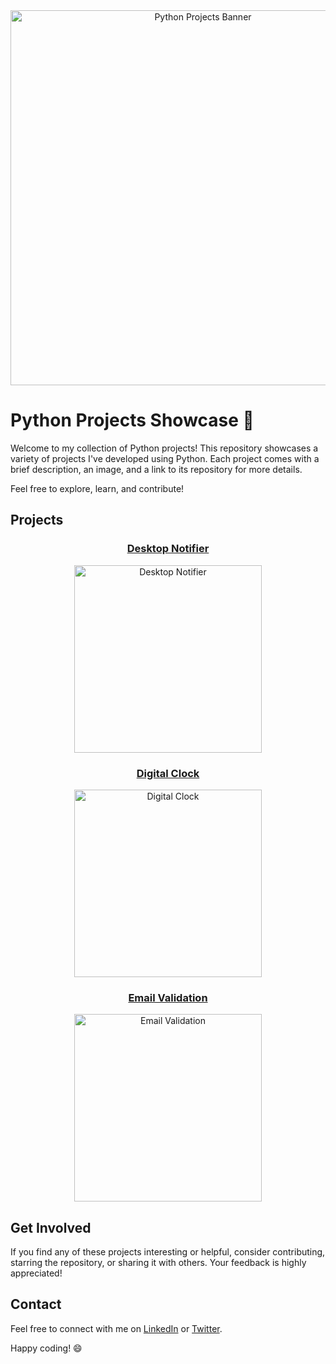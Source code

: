 <div align="center">
    <img src="images/banner.png" alt="Python Projects Banner" width="600"/>
</div>

# Python Projects Showcase 🐍

Welcome to my collection of Python projects! This repository showcases a variety of projects I've developed using Python. Each project comes with a brief description, an image, and a link to its repository for more details.

Feel free to explore, learn, and contribute!

## Projects

<!-- Desktop Notifier -->
<div align="center">
    <h3><a href="link_to_desktop_notifier">Desktop Notifier</a></h3>
    <img src="images/desktop_notifier.png" alt="Desktop Notifier" width="300"/>
</div>

<!-- Digital Clock -->
<div align="center">
    <h3><a href="link_to_digital_clock">Digital Clock</a></h3>
    <img src="images/digital_clock.png" alt="Digital Clock" width="300"/>
</div>

<!-- Email Validation -->
<div align="center">
    <h3><a href="link_to_email_validation">Email Validation</a></h3>
    <img src="images/email_validation.png" alt="Email Validation" width="300"/>
</div>

<!-- ... Repeat for other projects ... -->

## Get Involved

If you find any of these projects interesting or helpful, consider contributing, starring the repository, or sharing it with others. Your feedback is highly appreciated!

## Contact

Feel free to connect with me on [LinkedIn](https://www.linkedin.com/in/yourusername/) or [Twitter](https://twitter.com/yourusername).

Happy coding! 😄
